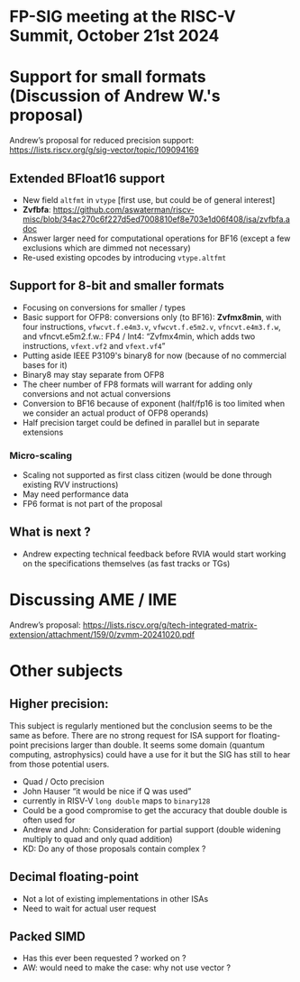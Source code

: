 # FP-SIG meeting at the RISC-V Summit, October 21st 2024

# Support for small formats (Discussion of Andrew W.'s proposal)

Andrew’s proposal for reduced precision support: https://lists.riscv.org/g/sig-vector/topic/109094169	

## Extended BFloat16 support

* New field `altfmt` in `vtype` [first use, but could be of general interest]
* **Zvfbfa**: https://github.com/aswaterman/riscv-misc/blob/34ac270c6f227d5ed7008810ef8e703e1d06f408/isa/zvfbfa.adoc	
* Answer larger need for computational operations for BF16 (except a few exclusions which are dimmed not necessary)
* Re-used existing opcodes by introducing `vtype.altfmt`

## Support for 8-bit and smaller formats

* Focusing on conversions for smaller / types
* Basic support for OFP8: conversions only (to BF16): **Zvfmx8min**, with four instructions, `vfwcvt.f.e4m3.v`, `vfwcvt.f.e5m2.v`, `vfncvt.e4m3.f.w`, and vfncvt.e5m2.f.w.:
FP4 / Int4: “Zvfmx4min, which adds two instructions, `vfext.vf2` and `vfext.vf4`”
* Putting aside IEEE P3109's binary8 for now (because of no commercial bases for it)
* Binary8 may stay separate from OFP8
* The cheer number of FP8 formats will warrant for adding only conversions and not actual conversions
* Conversion to BF16 because of exponent (half/fp16 is too limited when we consider an actual product of OFP8 operands)
* Half precision target could be defined in parallel but in separate extensions

### Micro-scaling

* Scaling not supported as first class citizen (would be done through existing RVV instructions)
* May need performance data
* FP6 format is not part of the proposal

## What is next ?
  
* Andrew expecting technical feedback before RVIA would start working on the specifications themselves (as fast tracks or TGs)

# Discussing AME / IME

Andrew’s proposal: https://lists.riscv.org/g/tech-integrated-matrix-extension/attachment/159/0/zvmm-20241020.pdf	


# Other subjects

## Higher precision:

This subject is regularly mentioned but the conclusion seems to be the same as before.
There are no strong request for ISA support for floating-point precisions larger than double.
It seems some domain (quantum computing, astrophysics) could have a use for it but the SIG has still to hear from those potential users.

* Quad / Octo precision
* John Hauser “it would be nice if Q was used”
* currently in RISV-V `long double` maps to `binary128`
* Could be a good compromise to get the accuracy that double double is often used for
* Andrew and John: Consideration for partial support (double widening multiply to quad and only quad addition)
* KD: Do any of those proposals contain complex ?

## Decimal floating-point

* Not a lot of existing implementations in other ISAs
* Need to wait for actual user request

## Packed SIMD

* Has this ever been requested ? worked on ?
* AW: would need to make the case: why not use vector ?
